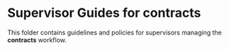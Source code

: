# Supervisor Guides for contracts
This folder contains guidelines and policies for supervisors managing the **contracts** workflow.
